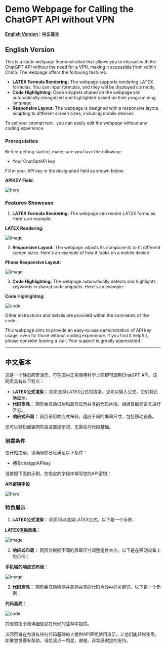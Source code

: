 # Demo Webpage for Calling the ChatGPT API  without VPN

**[English Version](#english-version)** | **[中文版本](#中文版本)**

## <a name="english-version"></a> **English Version**

This is a static webpage demonstration that allows you to interact with the ChatGPT API without the need for a VPN, making it accessible from within China. The webpage offers the following features:

- **LATEX Formula Rendering:** The webpage supports rendering LATEX formulas. You can input formulas, and they will be displayed correctly.
- **Code Highlighting:** Code snippets shared on the webpage are automatically recognized and highlighted based on their programming language.
- **Responsive Layout:** The webpage is designed with a responsive layout, adapting to different screen sizes, including mobile devices.

To set your prompt text . you can easily edit the webpage without any coding experience.

### **Prerequisites**
Before getting started, make sure you have the following:
- Your ChatGptAPI key

Fill in your API key in the designated field as shown below:

**APIKEY Field**: 

![here](https://github.com/nyiae/html-without-vpn-usingChatGPTAPI/assets/121922746/09923822-2291-4741-9315-2fec02382492)


### **Features Showcase**

1. **LATEX Formula Rendering:** The webpage can render LATEX formulas. Here's an example:

**LATEX Rendering:** 

![image](https://github.com/nyiae/html-without-vpn-usingChatGPTAPI/assets/121922746/1e062a23-9403-47fa-85f5-2fa25091b810)



2. **Responsive Layout:** The webpage adjusts its components to fit different screen sizes. Here's an example of how it looks on a mobile device:

**Phone Responsive Layout:**

![image](https://github.com/nyiae/html-without-vpn-usingChatGPTAPI/assets/121922746/10dcc6d3-1935-431f-be18-c7d0ca8dc66a)



3. **Code Highlighting:** The webpage automatically detects and highlights keywords in shared code snippets. Here's an example:

**Code Highlighting:**

![code](https://github.com/nyiae/html-without-vpn-usingChatGPTAPI/assets/121922746/864037c8-3d2e-414f-ac96-7e4dd86ab4d5)


Other instructions and details are provided within the comments of the code.

This webpage aims to provide an easy-to-use demonstration of API key usage, even for those without coding experience. If you find it helpful, please consider leaving a star. Your support is greatly appreciated.

-----------

## <a name="中文版本"></a> **中文版本**

这是一个静态网页演示，可在国内无需使用科学上网即可调用ChatGPT API。该网页具有以下特点：

- **LATEX公式渲染：** 网页支持LATEX公式的渲染。您可以输入公式，它们将正确显示。
- **代码高亮：** 网页会自动识别和高亮显示共享的代码片段，根据其编程语言进行区分。
- **响应式布局：** 网页采用响应式布局，适应不同的屏幕尺寸，包括移动设备。

您可以轻松编辑网页来设置提示词，无需任何代码基础。

### **前提条件**
在开始之前，请确保你已经满足以下条件：
- 拥有chatgptAPIkey

请按照下面的示例，在指定的字段中填写您的API密钥：

**API密钥字段**

![here](https://github.com/nyiae/html-without-vpn-usingChatGPTAPI/assets/121922746/09923822-2291-4741-9315-2fec02382492)

### **特色展示**

1. **LATEX公式渲染：** 网页可以渲染LATEX公式。以下是一个示例：

**LATEX渲染效果：**

![image](https://github.com/nyiae/html-without-vpn-usingChatGPTAPI/assets/121922746/1e062a23-9403-47fa-85f5-2fa25091b810)

2. **响应式布局：** 网页会根据不同的屏幕尺寸调整组件大小。以下是在移动设备上的示例：

**手机端的响应式布局：**

![image](https://github.com/nyiae/html-without-vpn-usingChatGPTAPI/assets/121922746/10dcc6d3-1935-431f-be18-c7d0ca8dc66a)

3. **代码高亮：** 网页会自动检测并高亮共享的代码片段中的关键词。以下是一个示例：

**代码高亮：**

![code](https://github.com/nyiae/html-without-vpn-usingChatGPTAPI/assets/121922746/864037c8-3d2e-414f-ac96-7e4dd86ab4d5)

其他的指令和详细信息在代码的注释中提供。

该网页旨在为没有任何代码基础的人提供API密钥使用演示，让他们能轻松使用。如果您觉得有帮助，请给我点一颗星，谢谢。非常感谢您的支持。
